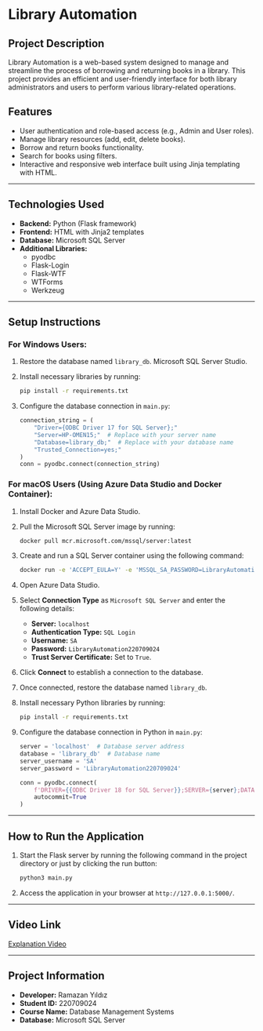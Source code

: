 # Library Automation

## Project Description

Library Automation is a web-based system designed to manage and streamline the process of borrowing and returning books in a library. This project provides an efficient and user-friendly interface for both library administrators and users to perform various library-related operations.

## Features

- User authentication and role-based access (e.g., Admin and User roles).
- Manage library resources (add, edit, delete books).
- Borrow and return books functionality.
- Search for books using filters.
- Interactive and responsive web interface built using Jinja templating with HTML.

---

## Technologies Used

- **Backend:** Python (Flask framework)
- **Frontend:** HTML with Jinja2 templates
- **Database:** Microsoft SQL Server
- **Additional Libraries:**
  - pyodbc
  - Flask-Login
  - Flask-WTF
  - WTForms
  - Werkzeug

---

## Setup Instructions

### For Windows Users:

1. Restore the database named `library_db`. Microsoft SQL Server Studio.

2. Install necessary libraries by running:
   ```bash
   pip install -r requirements.txt
   ```
3. Configure the database connection in `main.py`:
   ```python
   connection_string = (
       "Driver={ODBC Driver 17 for SQL Server};"
       "Server=HP-OMEN15;"  # Replace with your server name
       "Database=library_db;"  # Replace with your database name
       "Trusted_Connection=yes;"
   )
   conn = pyodbc.connect(connection_string)
   ```

### For macOS Users (Using Azure Data Studio and Docker Container):

1. Install Docker and Azure Data Studio.
2. Pull the Microsoft SQL Server image by running:
   ```bash
   docker pull mcr.microsoft.com/mssql/server:latest
   ```
3. Create and run a SQL Server container using the following command:
   ```bash
   docker run -e 'ACCEPT_EULA=Y' -e 'MSSQL_SA_PASSWORD=LibraryAutomation220709024' -p 1433:1433 --name sql_server_container -d mcr.microsoft.com/mssql/server
   ```
4. Open Azure Data Studio.
5. Select **Connection Type** as `Microsoft SQL Server` and enter the following details:
   - **Server:** `localhost`
   - **Authentication Type:** `SQL Login`
   - **Username:** `SA`
   - **Password:** `LibraryAutomation220709024`
   - **Trust Server Certificate:** Set to `True`.
6. Click **Connect** to establish a connection to the database.

7. Once connected, restore the database named `library_db`.
8. Install necessary Python libraries by running:
   ```bash
   pip install -r requirements.txt
   ```
9. Configure the database connection in Python in `main.py`:
   ```python
   server = 'localhost'  # Database server address
   database = 'library_db'  # Database name
   server_username = 'SA'
   server_password = 'LibraryAutomation220709024' 

   conn = pyodbc.connect(
       f'DRIVER={{ODBC Driver 18 for SQL Server}};SERVER={server};DATABASE={database};UID={server_username};PWD={server_password};TrustServerCertificate=yes;',
       autocommit=True
   )
   ```

---

## How to Run the Application


1. Start the Flask server by running the following command in the project directory or just by clicking the run button:
   ```bash
   python3 main.py
   ```
2. Access the application in your browser at `http://127.0.0.1:5000/`.

---
## Video Link
[Explanation Video](https://ogratauniedu-my.sharepoint.com/personal/ramazan_yildiz22_ogr_atauni_edu_tr/_layouts/15/stream.aspx?id=%2Fpersonal%2Framazan%5Fyildiz22%5Fogr%5Fatauni%5Fedu%5Ftr%2FDocuments%2F0104%2Emp4&nav=eyJyZWZlcnJhbEluZm8iOnsicmVmZXJyYWxBcHAiOiJPbmVEcml2ZUZvckJ1c2luZXNzIiwicmVmZXJyYWxBcHBQbGF0Zm9ybSI6IldlYiIsInJlZmVycmFsTW9kZSI6InZpZXciLCJyZWZlcnJhbFZpZXciOiJNeUZpbGVzTGlua0NvcHkifX0&ga=1&referrer=StreamWebApp%2EWeb&referrerScenario=AddressBarCopied%2Eview%2E15a99958%2D110c%2D478a%2Dab52%2D7fe95756f3c3)

---

## Project Information
- **Developer:** Ramazan Yıldız
- **Student ID:** 220709024
- **Course Name:** Database Management Systems
- **Database:** Microsoft SQL Server

